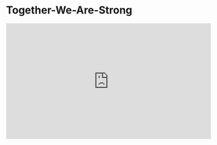 # Together-We-Are-Strong

<iframe width="560" height="315" src="https://youtu.be/5TJebt_lUmk?si=eZk7zoYhLngmgEKT" frameborder="0" allow="accelerometer; autoplay; clipboard-write; encrypted-media; gyroscope; picture-in-picture" allowfullscreen></iframe>
